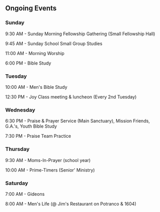 ## Ongoing Events

### Sunday

9:30 AM   - Sunday Morning Fellowship Gathering (Small Fellowship Hall)

9:45 AM   - Sunday School Small Group Studies

11:00 AM  - Morning Worship

6:00 PM   - Bible Study


### Tuesday

10:00 AM - Men's Bible Study

12:30 PM - Joy Class meeting & luncheon (Every 2nd Tuesday)

### Wednesday

6:30 PM - Praise & Prayer Service (Main Sanctuary), Mission Friends, G.A.'s, Youth Bible Study

7:30 PM - Praise Team Practice

### Thursday

9:30 AM  - Moms-In-Prayer (school year)

10:00 AM - Prime-Timers (Senior' Ministry)

### Saturday

7:00 AM - Gideons

8:00 AM - Men's Life (@ Jim's Restaurant on Potranco & 1604)
